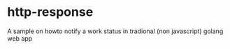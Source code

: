 # http-response

A sample on howto notify a work status in tradional (non javascript) golang web app


